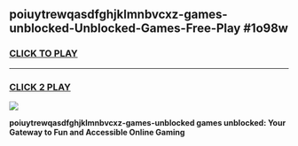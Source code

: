 
## poiuytrewqasdfghjklmnbvcxz-games-unblocked-Unblocked-Games-Free-Play #1o98w
<h3>
<a href="https://us.freeplayer.one?title=poiuytrewqasdfghjklmnbvcxz-games-unblocked&ref=9M">CLICK TO PLAY</a></h3>
<hr>

<h3>
<a href="https://us.freeplayer.one?title=poiuytrewqasdfghjklmnbvcxz-games-unblocked&ref=9M">CLICK 2 PLAY</a>
  
</h3>

<a href="https://us.freeplayer.one?title=poiuytrewqasdfghjklmnbvcxz-games-unblocked&ref=9M"><img src="https://clearcache.store/games.png"></a>


**poiuytrewqasdfghjklmnbvcxz-games-unblocked games unblocked: Your Gateway to Fun and Accessible Online Gaming**
